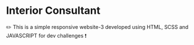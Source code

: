 # Interior Consultant
✏️ This is a simple responsive website-3 developed using HTML, SCSS and JAVASCRIPT for dev challenges ❗


